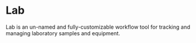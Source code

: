 # Lab

Lab is an un-named and fully-customizable workflow tool for tracking and managing laboratory samples and equipment.
